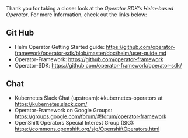 Thank you for taking a closer look at the *Operator SDK's Helm-based Operator*.  For more
Information, check out the links below:

## Git Hub
 * Helm Operator Getting Started guide: https://github.com/operator-framework/operator-sdk/blob/master/doc/helm/user-guide.md
 * Operator-Framework: https://github.com/operator-framework
 * Operator-SDK: https://github.com/operator-framework/operator-sdk/

## Chat
* Kubernetes Slack Chat (upstream): #kubernetes-operators at https://kubernetes.slack.com/
* Operator-Framework on Google Groups: https://groups.google.com/forum/#!forum/operator-framework
* OpenShift Operators Special Interest Group (SIG): https://commons.openshift.org/sig/OpenshiftOperators.html